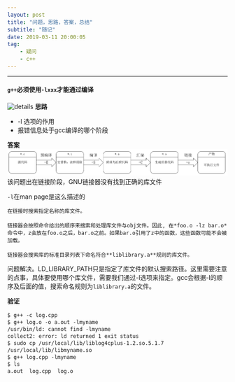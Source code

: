 ```yaml
---
layout: post
title: "问题，思路，答案，总结"
subtitle: "随记"
date: 2019-03-11 20:00:05
tag: 
    - 疑问
    - c++
---
```


------------------------------------

#### `g++`必须使用`-lxxx`才能通过编译
![details](/img/post/g++-l-error-info.png)
**思路**
* -l 选项的作用
* 报错信息处于gcc编译的哪个阶段

**答案**
![gcc的编译阶段](/img/post/gcc-pharse.png)
该问题出在链接阶段，GNU链接器没有找到正确的库文件

`-l`在man page是这么描述的
```
在链接时搜索指定名称的库文件。

链接器会按照命令给出的顺序来搜索和处理库文件与obj文件。因此, 在*foo.o -lz bar.o*命令中，z会放在foo.o之后，bar.o之前。如果bar.o引用了z中的函数，这些函数可能不会被加载。

链接器会搜索库的标准目录列表下命名符合**liblibrary.a**规则的库文件。
```
问题解决。LD_LIBRARY_PATH只是指定了库文件的默认搜索路径。这里需要注意的点事，具体要使用哪个库文件，需要我们通过-l选项来指定。gcc会根据-l的顺序及后面的值，搜索命名规则为`liblibrary.a`的文件。

**验证**
```
$ g++ -c log.cpp
$ g++ log.o -o a.out -lmyname
/usr/bin/ld: cannot find -lmyname
collect2: error: ld returned 1 exit status
$ sudo cp /usr/local/lib/liblog4cplus-1.2.so.5.1.7 /usr/local/lib/libmyname.so
$ g++ log.cpp -lmyname
$ ls
a.out  log.cpp  log.o
```